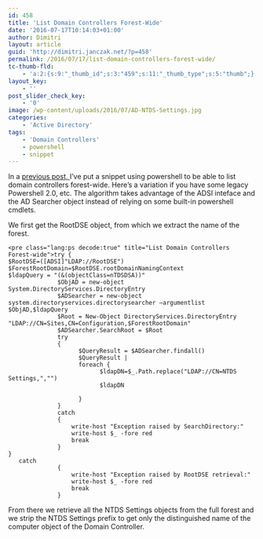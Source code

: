 ```yaml
---
id: 458
title: 'List Domain Controllers Forest-Wide'
date: '2016-07-17T10:14:03+01:00'
author: Dimitri
layout: article
guid: 'http://dimitri.janczak.net/?p=458'
permalink: /2016/07/17/list-domain-controllers-forest-wide/
tc-thumb-fld:
    - 'a:2:{s:9:"_thumb_id";s:3:"459";s:11:"_thumb_type";s:5:"thumb";}'
layout_key:
    - ''
post_slider_check_key:
    - '0'
image: /wp-content/uploads/2016/07/AD-NTDS-Settings.jpg
categories:
    - 'Active Directory'
tags:
    - 'Domain Controllers'
    - powershell
    - snippet
---
```


In a [previous post, ](http://dimitri.janczak.net/2014/11/21/getting-all-domain-controllers-in-a-forest/)I’ve put a snippet using powershell to be able to list domain controllers forest-wide. Here’s a variation if you have some legacy Powershell 2.0, etc. The algorithm takes advantage of the ADSI inteface and the AD Searcher object instead of relying on some built-in powershell cmdlets.

We first get the RootDSE object, from which we extract the name of the forest.

```
<pre class="lang:ps decode:true" title="List Domain Controllers Forest-wide">try {
$RootDSE=([ADSI]"LDAP://RootDSE")
$ForestRootDomain=$RootDSE.rootDomainNamingContext        
$ldapQuery = "(&(objectClass=nTDSDSA))"
              $ObjAD = new-object System.DirectoryServices.DirectoryEntry
              $ADSearcher = new-object system.directoryservices.directorysearcher –argumentlist $ObjAD,$ldapQuery
              $Root = New-Object DirectoryServices.DirectoryEntry "LDAP://CN=Sites,CN=Configuration,$ForestRootDomain"
              $ADSearcher.SearchRoot = $Root
              try 
              {
                    $QueryResult = $ADSearcher.findall()
                    $QueryResult | 
                    foreach {
                          $ldapDN=$_.Path.replace("LDAP://CN=NTDS Settings,","")
                          $ldapDN
        
                    }
              }
              catch 
              {
                  write-host "Exception raised by SearchDirectory:"
                  write-host $_ -fore red
                  break
              }
}
   catch 
              {
                  write-host "Exception raised by RootDSE retrieval:"
                  write-host $_ -fore red
                  break
              }
```

From there we retrieve all the NTDS Settings objects from the full forest and we strip the NTDS Settings prefix to get only the distinguished name of the computer object of the Domain Controller.